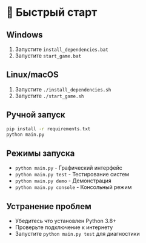 # 🚀 Быстрый старт

## Windows
1. Запустите `install_dependencies.bat`
2. Запустите `start_game.bat`

## Linux/macOS  
1. Запустите `./install_dependencies.sh`
2. Запустите `./start_game.sh`

## Ручной запуск
```bash
pip install -r requirements.txt
python main.py
```

## Режимы запуска
- `python main.py` - Графический интерфейс
- `python main.py test` - Тестирование систем
- `python main.py demo` - Демонстрация
- `python main.py console` - Консольный режим

## Устранение проблем
- Убедитесь что установлен Python 3.8+
- Проверьте подключение к интернету
- Запустите `python main.py test` для диагностики
